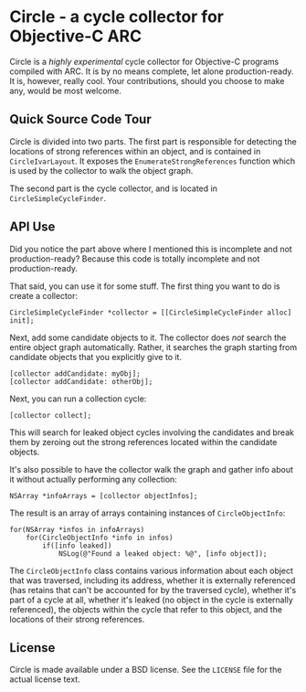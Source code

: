 # Circle - a cycle collector for Objective-C ARC

Circle is a *highly experimental* cycle collector for Objective-C programs compiled with ARC. It is by no means complete, let alone production-ready. It is, however, really cool. Your contributions, should you choose to make any, would be most welcome.

## Quick Source Code Tour

Circle is divided into two parts. The first part is responsible for detecting the locations of strong references within an object, and is contained in `CircleIvarLayout`. It exposes the `EnumerateStrongReferences` function which is used by the collector to walk the object graph.

The second part is the cycle collector, and is located in `CircleSimpleCycleFinder`.

## API Use

Did you notice the part above where I mentioned this is incomplete and not production-ready? Because this code is totally incomplete and not production-ready.

That said, you can use it for some stuff. The first thing you want to do is create a collector:

    CircleSimpleCycleFinder *collector = [[CircleSimpleCycleFinder alloc] init];

Next, add some candidate objects to it. The collector does *not* search the entire object graph automatically. Rather, it searches the graph starting from candidate objects that you explicitly give to it.

    [collector addCandidate: myObj];
    [collector addCandidate: otherObj];

Next, you can run a collection cycle:

    [collector collect];

This will search for leaked object cycles involving the candidates and break them by zeroing out the strong references located within the candidate objects.

It's also possible to have the collector walk the graph and gather info about it without actually performing any collection:

    NSArray *infoArrays = [collector objectInfos];

The result is an array of arrays containing instances of `CircleObjectInfo`:

    for(NSArray *infos in infoArrays)
        for(CircleObjectInfo *info in infos)
            if([info leaked])
                NSLog(@"Found a leaked object: %@", [info object]);

The `CircleObjectInfo` class contains various information about each object that was traversed, including its address, whether it is externally referenced (has retains that can't be accounted for by the traversed cycle), whether it's part of a cycle at all, whether it's leaked (no object in the cycle is externally referenced), the objects within the cycle that refer to this object, and the locations of their strong references.

## License

Circle is made available under a BSD license. See the `LICENSE` file for the actual license text.
